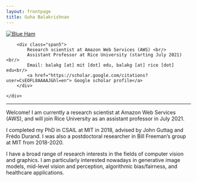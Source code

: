 ```yaml
---
layout: frontpage
title: Guha Balakrishnan
---
```


<div class="container">
    <div class="row-fluid">
        <div class="span2">
        <a href="../assets/headshot.jpg">
            <img src="../assets/headshot.jpg"
                  title="Blue Ham" alt="Blue Ham"/></a>
        </div>

        <div class="span5">
            Research scientist at Amazon Web Services (AWS) <br/>
            Assistant Professor at Rice University (starting July 2021) <br/>
            Email: balakg [at] mit [dot] edu, balakg [at] rice [dot] edu<br/>
            <a href="https://scholar.google.com/citations?user=CsEOFL8AAAAJ&hl=en"> Google scholar profile</a>
        </div>

    </div>
</div>

___

Welcome! I am currently a research scientist at Amazon Web Services (AWS), and will join Rice University as an assistant professor in July 2021. 

I completed my PhD in CSAIL at MIT in 2018, advised by John Guttag and Frédo Durand. I was also a postdoctoral researcher in Bill Freeman’s group at MIT from 2018-2020.

I have a broad range of research interests in the fields of computer vision and graphics. I am particularly interested nowadays in generative image models, mid-level vision and perception, algorithmic bias/fairness, and healthcare applications.

